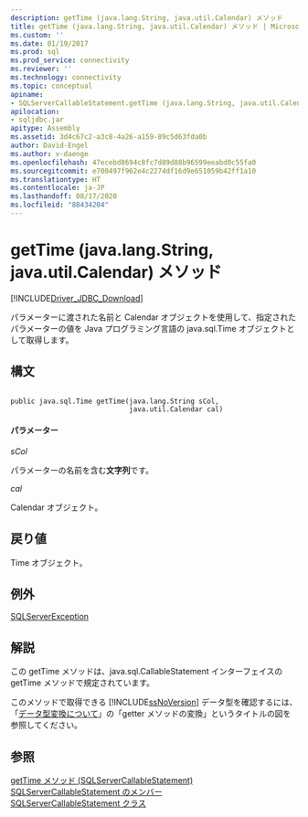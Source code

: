 ```yaml
---
description: getTime (java.lang.String, java.util.Calendar) メソッド
title: getTime (java.lang.String, java.util.Calendar) メソッド | Microsoft Docs
ms.custom: ''
ms.date: 01/19/2017
ms.prod: sql
ms.prod_service: connectivity
ms.reviewer: ''
ms.technology: connectivity
ms.topic: conceptual
apiname:
- SQLServerCallableStatement.getTime (java.lang.String, java.util.Calendar)
apilocation:
- sqljdbc.jar
apitype: Assembly
ms.assetid: 3d4c67c2-a3c8-4a26-a159-89c5d63fda0b
author: David-Engel
ms.author: v-daenge
ms.openlocfilehash: 47ecebd8694c8fc7d89d88b96599eeabd0c55fa0
ms.sourcegitcommit: e700497f962e4c2274df16d9e651059b42ff1a10
ms.translationtype: HT
ms.contentlocale: ja-JP
ms.lasthandoff: 08/17/2020
ms.locfileid: "88434204"
---
```

# <a name="gettime-method-javalangstring-javautilcalendar"></a>getTime (java.lang.String, java.util.Calendar) メソッド
[!INCLUDE[Driver_JDBC_Download](../../../includes/driver_jdbc_download.md)]

  パラメーターに渡された名前と Calendar オブジェクトを使用して、指定されたパラメーターの値を Java プログラミング言語の java.sql.Time オブジェクトとして取得します。  
  
## <a name="syntax"></a>構文  
  
```  
  
public java.sql.Time getTime(java.lang.String sCol,  
                             java.util.Calendar cal)  
```  
  
#### <a name="parameters"></a>パラメーター  
 *sCol*  
  
 パラメーターの名前を含む**文字列**です。  
  
 *cal*  
  
 Calendar オブジェクト。  
  
## <a name="return-value"></a>戻り値  
 Time オブジェクト。  
  
## <a name="exceptions"></a>例外  
 [SQLServerException](../../../connect/jdbc/reference/sqlserverexception-class.md)  
  
## <a name="remarks"></a>解説  
 この getTime メソッドは、java.sql.CallableStatement インターフェイスの getTime メソッドで規定されています。  
  
 このメソッドで取得できる [!INCLUDE[ssNoVersion](../../../includes/ssnoversion-md.md)] データ型を確認するには、「[データ型変換について](../../../connect/jdbc/understanding-data-type-conversions.md)」の「getter メソッドの変換」というタイトルの図を参照してください。  
  
## <a name="see-also"></a>参照  
 [getTime メソッド &#40;SQLServerCallableStatement&#41;](../../../connect/jdbc/reference/gettime-method-sqlservercallablestatement.md)   
 [SQLServerCallableStatement のメンバー](../../../connect/jdbc/reference/sqlservercallablestatement-members.md)   
 [SQLServerCallableStatement クラス](../../../connect/jdbc/reference/sqlservercallablestatement-class.md)  
  
  

